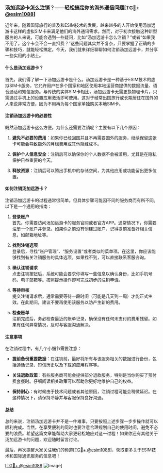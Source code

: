 ### 汤加远游卡怎么注销？——轻松搞定你的海外通信问题[[TG💪+ @esim1088](https://t.me/s/esim1088)]

近年来，随着国际旅行的普及和ESIM技术的发展，越来越多的人开始使用汤加远游卡这样的虚拟SIM卡来满足他们的海外通讯需求。然而，对于初次接触这种新型服务的人来说，可能会遇到一些疑问，比如“汤加远游卡怎么注销？”或者“如果我不用了，这个卡会不会一直扣费？”这些问题其实并不复杂，只要掌握了正确的步骤和技巧，就能轻松搞定。今天，我们就来详细聊聊如何注销汤加远游卡，并分享一些实用的小贴士。

#### 什么是汤加远游卡？

首先，我们得了解一下汤加远游卡是什么。汤加远游卡是一种基于ESIM技术的虚拟SIM卡服务，它允许用户在多个国家和地区使用本地运营商提供的数据流量、语音通话和短信服务。与传统的实体SIM卡相比，汤加远游卡无需更换物理卡片，只需通过手机上的设置应用激活即可使用。这对于经常出国旅行或长期居住在国外的人来说非常方便，因为不用再为每个国家单独购买本地SIM卡。

#### 注销汤加远游卡的必要性

既然汤加远游卡这么方便，为什么还需要注销呢？主要有以下几个原因：

1. **避免不必要的费用**：如果你已经回国并且不再需要国外的服务，继续保留这张卡可能会导致额外的月租费用或其他隐藏成本。
   
2. **保护个人信息安全**：注销后可以确保你的个人数据不会被滥用，尤其是在隐私保护日益重要的今天。

3. **释放资源**：注销后可以腾出手机中的存储空间，为其他应用或功能留出更多位置。

#### 如何注销汤加远游卡？

注销汤加远游卡的过程通常很简单，但具体步骤可能因不同的服务商而有所不同。以下是一个通用的指南：

1. **登录账户**  
   首先，你需要访问汤加远游卡的服务官网或者官方APP。通常情况下，你需要注册一个账户并登录。如果你之前没有创建过账户，记得提前准备好相关信息，如邮箱地址等。

2. **找到注销选项**  
   登录后，寻找“账户管理”、“服务设置”或者类似的菜单项。在这里，你应该能够找到有关注销服务的具体选项。如果找不到，可以直接联系客服咨询。

3. **确认注销请求**  
   点击注销按钮后，系统可能会要求你填写一些信息以确认身份，比如手机号码、电子邮箱等。按照提示操作即可完成初步的注销申请。

4. **等待审核**  
   提交注销请求后，通常需要等待一段时间（可能是几天到一周）才能正式生效。在此期间，建议不要再使用该服务以防产生新的费用。

5. **检查账单**  
   注销完成后，务必检查最近的账单记录，确保没有任何未支付的费用残留。如果有任何异常情况，及时与客服沟通解决。

#### 注意事项

在注销过程中，有几个小细节需要注意：

- **提前备份重要数据**：在注销前，最好将所有与该服务相关的数据进行备份，包括通话记录、短信历史以及下载的应用程序等。
  
- **关注退款政策**：有些服务商可能会提供部分退款服务，特别是当你购买了预付费套餐时。仔细阅读相关政策可以帮助你更好地维护自己的权益。

- **保持耐心**：有时候由于技术问题或者其他原因，注销过程可能会稍微延迟。在这种情况下，请保持冷静并与客服保持良好沟通。

#### 总结

总的来说，注销汤加远游卡并不是一件难事，只要按照上述步骤一步步操作就可以顺利完成。当然，在享受便利的同时也要注意合理规划自己的使用时间，避免不必要的浪费。希望这篇文章能帮助大家更轻松地应对这一过程！如果你还有其他关于汤加远游卡的问题，欢迎随时留言讨论。

最后，再次提醒大家关注我们的频道[[TG💪+ @esim1088](https://t.me/s/esim1088)]，获取更多关于ESIM技术和国际通讯服务的信息吧！

[[TG💪+ @esim1088](https://t.me/s/esim1088) ![Image](https://i.postimg.cc/4NQfJmqS/Snipaste-2025-05-13-00-14-12.png)]